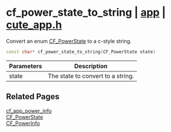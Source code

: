 # cf_power_state_to_string | [app](https://github.com/RandyGaul/cute_framework/blob/master/docs/app_readme.md) | [cute_app.h](https://github.com/RandyGaul/cute_framework/blob/master/include/cute_app.h)

Convert an enum [CF_PowerState](https://github.com/RandyGaul/cute_framework/blob/master/docs/app/cf_powerstate.md) to a c-style string.

```cpp
const char* cf_power_state_to_string(CF_PowerState state)
```

Parameters | Description
--- | ---
state | The state to convert to a string.

## Related Pages

[cf_app_power_info](https://github.com/RandyGaul/cute_framework/blob/master/docs/app/cf_app_power_info.md)  
[CF_PowerState](https://github.com/RandyGaul/cute_framework/blob/master/docs/app/cf_powerstate.md)  
[CF_PowerInfo](https://github.com/RandyGaul/cute_framework/blob/master/docs/app/cf_powerinfo.md)  
